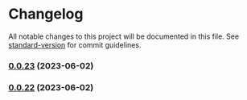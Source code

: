 # Changelog

All notable changes to this project will be documented in this file. See [standard-version](https://github.com/conventional-changelog/standard-version) for commit guidelines.

### [0.0.23](https://github.com/HikeBao/mock/compare/v0.0.22...v0.0.23) (2023-06-02)

### [0.0.22](https://github.com/HikeBao/mock/compare/v0.0.21...v0.0.22) (2023-06-02)
